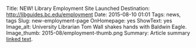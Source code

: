 Title: NEW! Library Employment Site Launched
Destination: http://libguides.bc.edu/employment
Date: 2015-08-10 01:01 
Tags: news, tags 
Slug: new-employment-page
OnHomepage: yes
ShowText: yes
Image_alt: University Librarian Tom Wall shakes hands with Baldwin Eagle.
Image_thumb: 2015-08/employment-thumb.png
Summary: Article summary [linked text](http://www.google.com).

